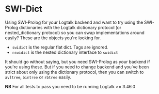 # SWI-Dict

Using SWI-Prolog for your Logtalk backend and want to try using the SWI-Prolog
dictionaries with the Logtalk dictionary protocol (or nested_dictionary
protocol) so you can swap implementations around easily? These are the objects
you're looking for.

- `swidict` is the regular flat dict. Tags are ignored.
- `nswidict` is the nested dictionary interface to `swidict`

It should go without saying, but you need SWI-Prolog as your backend if you're
using these. But if you need to change backend and you've been strict about
only using the dictionary protocol, then you can switch to `avltree`, `bintree`
or `rbtree` easily.

**NB** For all tests to pass you need to be running Logtalk >= 3.46.0

